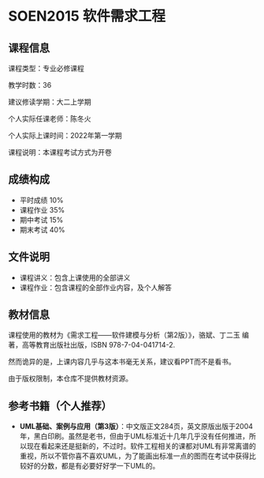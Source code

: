 # SOEN2015 软件需求工程

## 课程信息

课程类型：专业必修课程

教学时数：36

建议修读学期：大二上学期

个人实际任课老师：陈冬火

个人实际上课时间：2022年第一学期

课程说明：本课程考试方式为开卷

## 成绩构成

- 平时成绩 10%
- 课程作业 35%
- 期中考试 15%
- 期末考试 40% 

## 文件说明

- 课程讲义：包含上课使用的全部讲义
- 课程作业：包含课程的全部作业内容，及个人解答

## 教材信息

课程使用的教材为《需求工程——软件建模与分析（第2版）》，骆斌、丁二玉 编著，高等教育出版社出版，ISBN 978-7-04-041714-2.

然而诡异的是，上课内容几乎与这本书毫无关系，建议看PPT而不是看书。

由于版权限制，本仓库不提供教材资源。

## 参考书籍（个人推荐）

- **UML基础、案例与应用（第3版）**：中文版正文284页，英文原版出版于2004年，黑白印刷。虽然是老书，但由于UML标准近十几年几乎没有任何推进，所以现在看起来还是挺新的，不过时。软件工程相关的课都对UML有非常离谱的重视，所以不管你喜不喜欢UML，为了能画出标准一点的图而在考试中获得比较好的分数，都是有必要好好学一下UML的。
